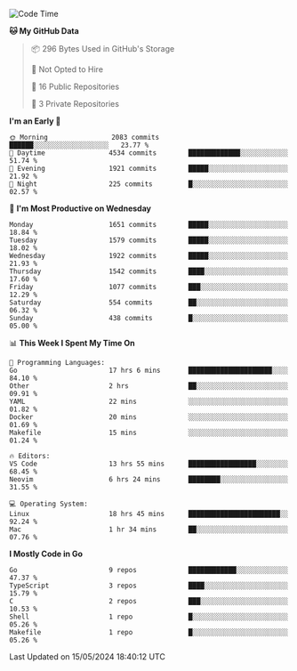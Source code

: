 <!--START_SECTION:waka-->
![Code Time](http://img.shields.io/badge/Code%20Time-612%20hrs%2012%20mins-blue)

**🐱 My GitHub Data** 

> 📦 296 Bytes Used in GitHub's Storage 
 > 
> 🚫 Not Opted to Hire
 > 
> 📜 16 Public Repositories 
 > 
> 🔑 3 Private Repositories 
 > 
**I'm an Early 🐤** 

```text
🌞 Morning                2083 commits        ██████░░░░░░░░░░░░░░░░░░░   23.77 % 
🌆 Daytime                4534 commits        █████████████░░░░░░░░░░░░   51.74 % 
🌃 Evening                1921 commits        █████░░░░░░░░░░░░░░░░░░░░   21.92 % 
🌙 Night                  225 commits         █░░░░░░░░░░░░░░░░░░░░░░░░   02.57 % 
```
📅 **I'm Most Productive on Wednesday** 

```text
Monday                   1651 commits        █████░░░░░░░░░░░░░░░░░░░░   18.84 % 
Tuesday                  1579 commits        █████░░░░░░░░░░░░░░░░░░░░   18.02 % 
Wednesday                1922 commits        █████░░░░░░░░░░░░░░░░░░░░   21.93 % 
Thursday                 1542 commits        ████░░░░░░░░░░░░░░░░░░░░░   17.60 % 
Friday                   1077 commits        ███░░░░░░░░░░░░░░░░░░░░░░   12.29 % 
Saturday                 554 commits         ██░░░░░░░░░░░░░░░░░░░░░░░   06.32 % 
Sunday                   438 commits         █░░░░░░░░░░░░░░░░░░░░░░░░   05.00 % 
```


📊 **This Week I Spent My Time On** 

```text
💬 Programming Languages: 
Go                       17 hrs 6 mins       █████████████████████░░░░   84.10 % 
Other                    2 hrs               ██░░░░░░░░░░░░░░░░░░░░░░░   09.91 % 
YAML                     22 mins             ░░░░░░░░░░░░░░░░░░░░░░░░░   01.82 % 
Docker                   20 mins             ░░░░░░░░░░░░░░░░░░░░░░░░░   01.69 % 
Makefile                 15 mins             ░░░░░░░░░░░░░░░░░░░░░░░░░   01.24 % 

🔥 Editors: 
VS Code                  13 hrs 55 mins      █████████████████░░░░░░░░   68.45 % 
Neovim                   6 hrs 24 mins       ████████░░░░░░░░░░░░░░░░░   31.55 % 

💻 Operating System: 
Linux                    18 hrs 45 mins      ███████████████████████░░   92.24 % 
Mac                      1 hr 34 mins        ██░░░░░░░░░░░░░░░░░░░░░░░   07.76 % 
```

**I Mostly Code in Go** 

```text
Go                       9 repos             ████████████░░░░░░░░░░░░░   47.37 % 
TypeScript               3 repos             ████░░░░░░░░░░░░░░░░░░░░░   15.79 % 
C                        2 repos             ███░░░░░░░░░░░░░░░░░░░░░░   10.53 % 
Shell                    1 repo              █░░░░░░░░░░░░░░░░░░░░░░░░   05.26 % 
Makefile                 1 repo              █░░░░░░░░░░░░░░░░░░░░░░░░   05.26 % 
```




 Last Updated on 15/05/2024 18:40:12 UTC
<!--END_SECTION:waka-->
